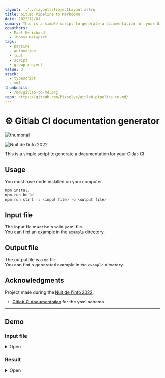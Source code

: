 ```yaml
---
layout: ../../layouts/ProjectLayout.astro
title: Gitlab Pipeline to Markdown
date: 2022/12/01
sumary: This is a simple script to generate a documentation for your Gitlab CI
coauthors: 
  - Mael Kerichard
  - Thomas Delapart
tags: 
  - parsing
  - automation
  - tool
  - script
  - group project
value: 3
stack: 
  - typescript
  - yml
thumbnails: 
  - /md/gitlab-to-md.png
repo: https://github.com/Pixselve/gitlab-pipeline-to-md/
---
```



# ⚙️ Gitlab CI documentation generator

![thumbnail](/md/gitlab-to-md.png)

![Nuit de l'info 2022](https://img.shields.io/badge/Nuit%20de%20l'info-2022-green)

This is a simple script to generate a documentation for your Gitlab CI

## Usage

You must have node installed on your computer.

```bash
npm install
npm run build
npm run start -i <input file> -o <output file>
```

## Input file

The input file must be a valid yaml file.  
You can find an example in the `example` directory.

## Output file

The output file is a `md` file.  
You can find a generated example in the `example` directory.

## Acknowledgments

Project made during the [Nuit de l'info 2022](https://www.nuitdelinfo.com/).

* [Gitlab CI documentation](https://docs.gitlab.com/ce/ci/yaml/README.html) for the yaml schema

---

## Demo

### Input file

<details>
<summary>Open</summary>

```yaml
stages:
- sast
- pages

workflow:
  name: 'Pipeline for branch: $CI_COMMIT_BRANCH'

variables:
  DEPLOY_SITE: "https://example.com/"
  DEPLOY_ENVIRONMENT:
    description: "The deployment target. Change this variable to 'canary' or 'production' if needed."
    value: "staging"

# SAST (Code & dependency check)
sast:
  stage: sast
include:
  - template: Security/SAST.gitlab-ci.yml
  - project: 'my-group/my-project'
    file: '/templates/.gitlab-ci-template.yml'
  - project: 'my-group/my-subgroup/my-project-2'
    file:
      - '/templates/.builds.yml'
      - '/templates/.tests.yml'
  - remote: 'https://gitlab.com/example-project/-/raw/main/.gitlab-ci.yml'
default:
  image: ruby:3.0
  timeout: 3 hours 30 minutes
  interruptible: true
  before_script:
    - npm install
  retry:
    max: 2
    when: runner_system_failure
  artifacts:
    paths:
      - public/
      - public/
    exclude:
      - binaries/**/*.o
    expire_in: 1 week
    expose_as: 'artifact 1'
    name: "job1-artifacts-file"
    public: false
    reports:
      awd: rspec.xml
      awdawd: rspec.xml
    untracked: true
    when: on_failure
  cache:
    key: binaries-cache
    paths:
      - binaries/*.apk
      - .config

# Build website
pages:
  stage: pages
  image: node:lts
  before_script:
    - npm install
  script:
    - npm run build
    - rm -r public/
    - cp -r build/ public/
    - echo $CI_PAGES_URL
  artifacts:
    paths:
      - public/
      - public/
    exclude:
      - binaries/**/*.o
    expire_in: 1 week
    expose_as: 'artifact 1'
    name: "job1-artifacts-file"
    public: false
    reports:
      awd: rspec.xml
      awdawd: rspec.xml
    untracked: true
    when: on_failure
  rules:
    - if: $CI_COMMIT_REF_NAME == "main"
    - if: $CI_COMMIT_REF_NAME == "main"
  environment:
    name: production
    kubernetes:
      namespace: production
      deployment: website
      service: website
  needs:
    - project: namespace/group/project-name
      job: build-1
      ref: main
      artifacts: true
    - project: namespace/group/project-name-2
      job: build-2
      ref: main
      artifacts: true

docker build:
  script: docker build -t my-image:$CI_COMMIT_REF_SLUG .
  rules:
    - if: $CI_PIPELINE_SOURCE == "merge_request_event"
      changes:
        paths:
          - Dockerfile
          - Dockerfile
        compare_to: 'refs/heads/branch1'


job:
  variables:
    DEPLOY_VARIABLE: "default-deploy"
  coverage: '/Code coverage: \d+\.\d+/'
  rules:
    - if: $CI_COMMIT_REF_NAME == $CI_DEFAULT_BRANCH
      when: manual
      changes:
        - Dockerfile
      variables:                              # Override DEPLOY_VARIABLE defined
        DEPLOY_VARIABLE: "deploy-production"  # at the job level.
    - if: $CI_COMMIT_REF_NAME =~ /feature/
      when: never
      variables:
        IS_A_FEATURE: "true"                  # Define a new variable.
      changes:
        paths:
          - Dockerfile
    - exists:
        - Dockerfile
  script:
    - echo "Run script with $DEPLOY_VARIABLE as an argument"
    - echo "Run another script if $IS_A_FEATURE exists"

```

</details>

### Result

<details>
<summary>Open</summary>

# Pipeline for branch: $CI_COMMIT_BRANCH
## 📥 Includes
| Type | Value |
| --- | --- |
| ![Template](https://img.shields.io/badge/-template-green) | Security/SAST.gitlab-ci.yml |
| ![Project](https://img.shields.io/badge/-project-green) | my-group/my-project |
| ![Project](https://img.shields.io/badge/-project-green) | my-group/my-subgroup/my-project-2 |
| ![Remote](https://img.shields.io/badge/-remote-green) | https://gitlab.com/example-project/-/raw/main/.gitlab-ci.yml |

## 🌍 Default properties
![Image](https://img.shields.io/badge/Image-ruby:3.0-blue)  ![Interruptible](https://img.shields.io/badge/-Interruptible-red) ![Timeout](https://img.shields.io/badge/Timeout-3_hours_30_minutes-orange) ![Retry](https://img.shields.io/badge/Retry-2-blue)
## Artifacts
![Untracked](https://img.shields.io/badge/-Untracked-orange) ![on_failure](https://img.shields.io/badge/-on__failure-red)

**✅ Paths:** `public/`, `public/`

**❌ Exclude:** `binaries/**/*.o`

**⌚ Expire in:** `1 week`

**📊 Reports:** awd: `rspec.xml`, awdawd: `rspec.xml`

## Cache
| Key | Paths | Untracked | Policy | When |
| --- | --- | --- | --- | --- |
| ![Cache key](https://img.shields.io/badge/Cache_key-binaries--cache-blue) | `binaries/*.apk`, `.config` | ❌ | ![Cache policy](https://img.shields.io/badge/Cache_policy-pull--push-blue) | ![on_success](https://img.shields.io/badge/-on__success-green) |
## Before scripts
```bash
npm install
```

## 📑 Variables

| Name | Value | Description |
|------|-------|-------------|
| `DEPLOY_SITE` | `https://example.com/` |  |
| `DEPLOY_ENVIRONMENT` | `staging` | The deployment target. Change this variable to 'canary' or 'production' if needed. |

## 📊 Workflow overview
```mermaid
flowchart LR
subgraph sast_STAGE[sast]
sast[sast]
end
subgraph pages_STAGE[pages]
pages[pages]
end
subgraph test_STAGE[test]
docker_build[docker build]
job[job]
end
sast_STAGE --> pages_STAGE
pages_STAGE --> test_STAGE

```
## 📃 Stages
## ⚙️ sast

<details>
<summary><h3>sast</h3></summary>


</details>

## ⚙️ pages

<details>
<summary><h3>pages</h3></summary>

![Image](https://img.shields.io/badge/Image-node:lts-blue)
#### Before Scripts
```bash
npm install
```
#### Scripts
```bash
npm run build
rm -r public/
cp -r build/ public/
echo $CI_PAGES_URL
```


#### Artifacts
![Untracked](https://img.shields.io/badge/-Untracked-orange) ![on_failure](https://img.shields.io/badge/-on__failure-red)

**✅ Paths:** `public/`, `public/`

**❌ Exclude:** `binaries/**/*.o`

**⌚ Expire in:** `1 week`

**📊 Reports:** awd: `rspec.xml`, awdawd: `rspec.xml`



#### Rules

| When | Condition | Allow failure | Variables | Changes | Exists |
|------|-----------|------------| ----- | ----- | ----- |
| ![on_success](https://img.shields.io/badge/-on__success-green) | `$CI_COMMIT_REF_NAME == "main"` | ❌ |  |  |  |
| ![on_success](https://img.shields.io/badge/-on__success-green) | `$CI_COMMIT_REF_NAME == "main"` | ❌ |  |  |  |


#### environment
* name: `production`
* kubernetes:
  * namespace: `production`
  * deployment: `website`
  * service: `website`



#### needs
* project: `namespace/group/project-name`
* job: `build-1`
* ref: `main`


* project: `namespace/group/project-name-2`
* job: `build-2`
* ref: `main`



</details>

## ⚙️ test

<details>
<summary><h3>docker build</h3></summary>



#### Scripts
```bash
docker build -t my-image:$CI_COMMIT_REF_SLUG .
```



#### Rules

| When | Condition | Allow failure | Variables | Changes | Exists |
|------|-----------|------------| ----- | ----- | ----- |
| ![on_success](https://img.shields.io/badge/-on__success-green) | `$CI_PIPELINE_SOURCE == "merge_request_event"` | ❌ |  | Dockerfile • Dockerfile |  |

</details>


<details>
<summary><h3>job</h3></summary>



#### Scripts
```bash
echo "Run script with $DEPLOY_VARIABLE as an argument"
echo "Run another script if $IS_A_FEATURE exists"
```

#### Variables


| Name | Value | Description |
|------|-------|-------------|
| `DEPLOY_VARIABLE` | `default-deploy` |  |


#### coverage
/Code coverage: \d+\.\d+/

#### Rules

| When | Condition | Allow failure | Variables | Changes | Exists |
|------|-----------|------------| ----- | ----- | ----- |
| ![manual](https://img.shields.io/badge/-manual-purple) | `$CI_COMMIT_REF_NAME == $CI_DEFAULT_BRANCH` | ❌ | DEPLOY_VARIABLE: deploy-production | Dockerfile |  |
| ![never](https://img.shields.io/badge/-never-red) | `$CI_COMMIT_REF_NAME =~ /feature/` | ❌ | IS_A_FEATURE: true | Dockerfile |  |
| ![on_success](https://img.shields.io/badge/-on__success-green) | `-` | ❌ |  |  | Dockerfile |

</details>

</details>